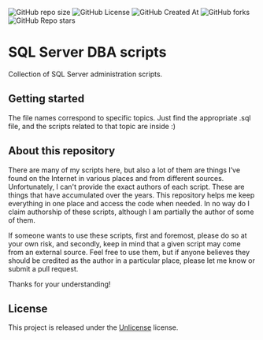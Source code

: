 
![GitHub repo size](https://img.shields.io/github/repo-size/mg0x7BE/sql-server-dba-scripts)
![GitHub License](https://img.shields.io/github/license/mg0x7BE/sql-server-dba-scripts)
![GitHub Created At](https://img.shields.io/github/created-at/mg0x7BE/sql-server-dba-scripts)
![GitHub forks](https://img.shields.io/github/forks/mg0x7BE/sql-server-dba-scripts)
![GitHub Repo stars](https://img.shields.io/github/stars/mg0x7BE/sql-server-dba-scripts)


# SQL Server DBA scripts

Collection of SQL Server administration scripts.

## Getting started

The file names correspond to specific topics. Just find the appropriate .sql file, and the scripts related to that topic are inside :)

## About this repository

There are many of my scripts here, but also a lot of them are things I’ve found on the Internet in various places and from different sources. Unfortunately, I can't provide the exact authors of each script. These are things that have accumulated over the years. This repository helps me keep everything in one place and access the code when needed. In no way do I claim authorship of these scripts, although I am partially the author of some of them.

If someone wants to use these scripts, first and foremost, please do so at your own risk, and secondly, keep in mind that a given script may come from an external source. Feel free to use them, but if anyone believes they should be credited as the author in a particular place, please let me know or submit a pull request.

Thanks for your understanding!

## License

This project is released under the [Unlicense](LICENSE) license.
